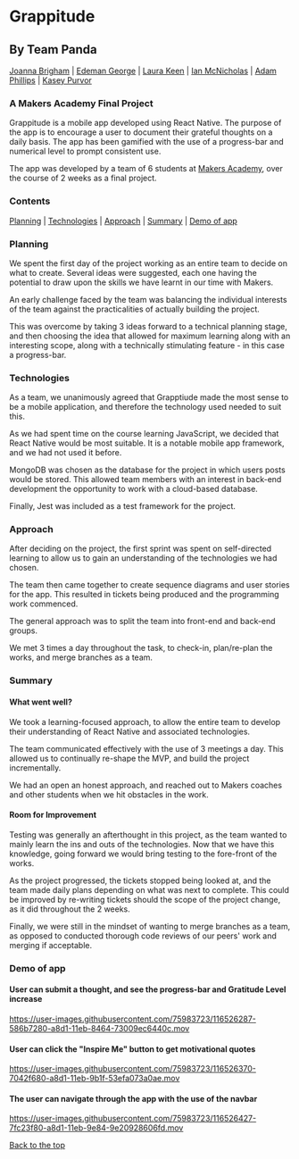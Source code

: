 # Grappitude
## By Team Panda
[Joanna Brigham](https://github.com/JLBrigham) | [Edeman George](https://github.com/eds-101) | [Laura Keen](https://github.com/Laura-Keen) | [Ian McNicholas](https://github.com/ianmcnicholas) | [Adam Phillips](https://github.com/AdamP2000) | [Kasey Purvor](https://github.com/kasey-purvor)
### A Makers Academy Final Project


Grappitude is a mobile app developed using React Native.  The purpose of the app is to encourage a user to document their grateful thoughts on a daily basis.  The app has been gamified with the use of a progress-bar and numerical level to prompt consistent use.

The app was developed by a team of 6 students at [Makers Academy](www.makers.tech), over the course of 2 weeks as a final project.

### Contents
[Planning](#planning) | [Technologies](#technologies) | [Approach](#approach) | [Summary](#summary) | [Demo of app](#demo-of-app)

### Planning

We spent the first day of the project working as an entire team to decide on what to create.  Several ideas were suggested, each one having the potential to draw upon the skills we have learnt in our time with Makers.

An early challenge faced by the team was balancing the individual interests of the team against the practicalities of actually building the project.

This was overcome by taking 3 ideas forward to a technical planning stage, and then choosing the idea that allowed for maximum learning along with an interesting scope, along with a technically stimulating feature - in this case a progress-bar.

### Technologies
As a team, we unanimously agreed that Grapptiude made the most sense to be a mobile application, and therefore the technology used needed to suit this.

As we had spent time on the course learning JavaScript, we decided that React Native would be most suitable.  It is a notable mobile app framework, and we had not used it before.

MongoDB was chosen as the database for the project in which users posts would be stored.  This allowed team members with an interest in back-end development the opportunity to work with a cloud-based database.

Finally, Jest was included as a test framework for the project.

### Approach

After deciding on the project, the first sprint was spent on self-directed learning to allow us to gain an understanding of the technologies we had chosen.

The team then came together to create sequence diagrams and user stories for the app.  This resulted in tickets being produced and the programming work commenced.

The general approach was to split the team into front-end and back-end groups.

We met 3 times a day throughout the task, to check-in, plan/re-plan the works, and merge branches as a team.

### Summary

#### What went well?
We took a learning-focused approach, to allow the entire team to develop their understanding of React Native and associated technologies.

The team communicated effectively with the use of 3 meetings a day.  This allowed us to continually re-shape the MVP, and build the project incrementally.

We had an open an honest approach, and reached out to Makers coaches and other students when we hit obstacles in the work.

#### Room for Improvement
Testing was generally an afterthought in this project, as the team wanted to mainly learn the ins and outs of the technologies.  Now that we have this knowledge, going forward we would bring testing to the fore-front of the works.

As the project progressed, the tickets stopped being looked at, and the team made daily plans depending on what was next to complete.  This could be improved by re-writing tickets should the scope of the project change, as it did throughout the 2 weeks.

Finally, we were still in the mindset of wanting to merge branches as a team, as opposed to conducted thorough code reviews of our peers' work and merging if acceptable.

### Demo of app

#### User can submit a thought, and see the progress-bar and Gratitude Level increase
https://user-images.githubusercontent.com/75983723/116526287-586b7280-a8d1-11eb-8464-73009ec6440c.mov
#### User can click the "Inspire Me" button to get motivational quotes
https://user-images.githubusercontent.com/75983723/116526370-7042f680-a8d1-11eb-9b1f-53efa073a0ae.mov
#### The user can navigate through the app with the use of the navbar
https://user-images.githubusercontent.com/75983723/116526427-7fc23f80-a8d1-11eb-9e84-9e20928606fd.mov

[Back to the top](#grappitude)

